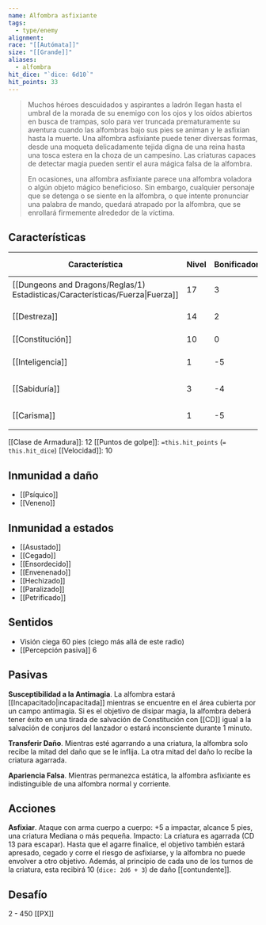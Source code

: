 ```yaml
---
name: Alfombra asfixiante
tags:
  - type/enemy
alignment: 
race: "[[Autómata]]"
size: "[[Grande]]"
aliases:
  - alfombra
hit_dice: "`dice: 6d10`"
hit_points: 33
---
```

> Muchos héroes descuidados y aspirantes a ladrón llegan hasta el umbral de la morada de su enemigo con los ojos y los oídos abiertos en busca de trampas, solo para ver truncada prematuramente su aventura cuando las alfombras bajo sus pies se animan y le asfixian hasta la muerte. Una alfombra asfixiante puede tener diversas formas, desde una moqueta  delicadamente tejida digna de una reina hasta una tosca estera en la choza de un campesino. Las criaturas capaces de detectar magia pueden sentir el aura mágica falsa de la alfombra.
> 
> En ocasiones, una alfombra asfixiante parece una alfombra voladora o algún objeto mágico beneficioso. Sin embargo, cualquier personaje que se detenga o se siente en la alfombra, o que intente pronunciar una palabra de mando, quedará atrapado por la alfombra, que se enrollará firmemente alrededor de la víctima.
## Características
| Característica                                                                 | Nivel | Bonificador | Lanzar dado      |
| ------------------------------------------------------------------------------ | ----- | ----------- | ---------------- |
| [[Dungeons and Dragons/Reglas/1) Estadisticas/Características/Fuerza\|Fuerza]] | 17    | 3           | `dice: 1d20 + 3` |
| [[Destreza]]                                                                   | 14    | 2           | `dice: 1d20 + 2` |
| [[Constitución]]                                                               | 10    | 0           | `dice: 1d20`     |
| [[Inteligencia]]                                                               | 1     | -5          | `dice: 1d20 - 5` |
| [[Sabiduría]]                                                                  | 3     | -4          | `dice: 1d20 - 4` |
| [[Carisma]]                                                                    | 1     | -5          | `dice: 1d20 - 5` |

[[Clase de Armadura]]: 12
[[Puntos de golpe]]: `=this.hit_points` (`= this.hit_dice`)
[[Velocidad]]: 10
## Inmunidad a daño
- [[Psíquico]]
- [[Veneno]]
## Inmunidad a estados
- [[Asustado]]
- [[Cegado]]
- [[Ensordecido]]
- [[Envenenado]]
- [[Hechizado]]
- [[Paralizado]]
- [[Petrificado]]
## Sentidos
- Visión ciega 60 pies (ciego más allá de este radio)
- [[Percepción pasiva]] 6

## Pasivas

**Susceptibilidad a la Antimagia**. La alfombra estará [[Incapacitado|incapacitada]] mientras se encuentre en el área cubierta por un campo antimagia. Si es el objetivo de disipar magia, la alfombra deberá tener éxito en una tirada de salvación de Constitución con [[CD]] igual a la salvación de conjuros del lanzador o estará inconsciente durante 1 minuto. 

**Transferir Daño**. Mientras esté agarrando a una criatura, la alfombra solo recibe la mitad del daño que se le inflija. La otra mitad del daño lo recibe la criatura agarrada. 

**Apariencia Falsa**. Mientras permanezca estática, la alfombra asfixiante es indistinguible de una alfombra normal y corriente.
## Acciones
**Asfixiar**. Ataque con arma cuerpo a cuerpo: +5 a impactar, alcance 5 pies, una criatura Mediana o más pequeña. Impacto: La criatura es agarrada (CD 13 para escapar). Hasta que el agarre finalice, el objetivo también estará apresado, cegado y corre el riesgo de asfixiarse, y la alfombra no puede envolver a otro objetivo. Además, al principio de cada uno de los turnos de la criatura, esta recibirá 10 (`dice: 2d6 + 3`) de daño [[contundente]]. 
## Desafío
2 - 450 [[PX]]